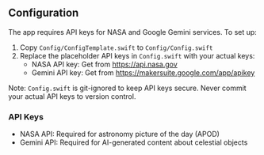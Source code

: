 ## Configuration

The app requires API keys for NASA and Google Gemini services. To set up:

1. Copy `Config/ConfigTemplate.swift` to `Config/Config.swift`
2. Replace the placeholder API keys in `Config.swift` with your actual keys:
   - NASA API key: Get from https://api.nasa.gov
   - Gemini API key: Get from https://makersuite.google.com/app/apikey

Note: `Config.swift` is git-ignored to keep API keys secure. Never commit your actual API keys to version control.

### API Keys
- NASA API: Required for astronomy picture of the day (APOD)
- Gemini API: Required for AI-generated content about celestial objects 